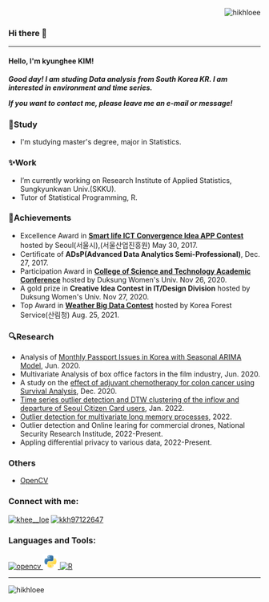 <p align="right"> <img src="https://komarev.com/ghpvc/?username=hikhloee&label=Profile%20views&color=0e75b6&style=flat" alt="hikhloee" /> </p>

<h3 align="left">Hi there 👋</h3>  

* * *

<h4 align="left">Hello, I'm kyunghee KIM!</h4>
<h5 align="left">Good day!  
I am studing Data analysis from South Korea KR. I am interested in environment and time series.  
  
  If you want to contact me, please leave me an e-mail or message!</h5>



<h3 align="left">🎇Study</h3>

- I'm studying master's degree, major in Statistics.



<h3 align="left">✨Work</h3>

- I’m currently working on Research Institute of Applied Statistics, Sungkyunkwan Univ.(SKKU).
- Tutor of Statistical Programming, R.



<h3 align="left">💫Achievements</h3>

- Excellence Award in [**Smart life ICT Convergence Idea APP Contest**](https://github.com/hikhloee/SmartLife_ICT_APP_Contest.git) hosted by Seoul(서울시),(서울산업진흥원) May 30, 2017. 
- Certificate of **ADsP(Advanced Data Analytics Semi-Professional)**, Dec. 27, 2017.
- Participation Award in [**College of Science and Technology Academic Conference**](https://github.com/hikhloee/Multivariate-Analysis-of-box-office-factors-in-the-film-industry.git) hosted by Duksung Women's Univ. Nov 26, 2020. 
- A gold prize in **Creative Idea Contest in IT/Design Division** hosted by Duksung Women's Univ. Nov 27, 2020. 
- Top Award in [**Weather Big Data Contest**](https://github.com/hikhloee/2021-WeatherBigDataContest.git) hosted by Korea Forest Service(산림청) Aug. 25, 2021.


<h3 align="left">🔍Research</h3>

- Analysis of [Monthly Passport Issues in Korea with Seasonal ARIMA Model](https://github.com/hikhloee/Monthly-Passport-Issues.git), Jun. 2020.
- Multivariate Analysis of box office factors in the film industry, Jun. 2020.
- A study on the [effect of adjuvant chemotherapy for colon cancer using Survival Analysis](https://github.com/hikhloee/Survival-Analysis.git), Dec. 2020.
- [Time series outlier detection and DTW clustering of the inflow and departure of Seoul Citizen Card users](https://kiss.kstudy.com/thesis/thesis-view.asp?key=3931997), Jan. 2022.
- [Outlier detection for multivariate long memory processes](http://www.kss.or.kr/jounalDown.php?IDX=4610), 2022.
- Outlier detection and Online learing for commercial drones, National Security Research Institude, 2022-Present.
- Appling differential privacy to various data, 2022-Present. 

<h3 align="left"> Others </h3>

- [OpenCV](https://github.com/hikhloee/OpenCV.git)


<h3 align="left">Connect with me:</h3>
<p align="left">
<a href="https://instagram.com/khee__loe" target="blank"><img align="center" src="https://raw.githubusercontent.com/rahuldkjain/github-profile-readme-generator/master/src/images/icons/Social/instagram.svg" alt="khee__loe" height="30" width="40" /></a>
<a href="https://www.youtube.com/c/kkh97122647" target="blank"><img align="center" src="https://raw.githubusercontent.com/rahuldkjain/github-profile-readme-generator/master/src/images/icons/Social/youtube.svg" alt="kkh97122647" height="30" width="40" /></a>
</p>

<h3 align="left">Languages and Tools:</h3>
<p align="left"> <a href="https://opencv.org/" target="_blank"> <img src="https://www.vectorlogo.zone/logos/opencv/opencv-icon.svg" alt="opencv" width="30" height="30"/> </a> <a href="https://www.python.org" target="_blank"> <img src="https://raw.githubusercontent.com/devicons/devicon/master/icons/python/python-original.svg" alt="python" width="30" height="30"/> <img src="https://user-images.githubusercontent.com/62249557/128039628-9462001a-3725-4cd1-b775-744ba42bbec5.png" alt="R" width="30" height="30"> </a> </p>

* * *

<p><img align="center" src="https://github-readme-stats.vercel.app/api/top-langs?username=hikhloee&show_icons=true&locale=en&layout=compact" alt="hikhloee"  width="400" height="200"/></p>

<!--
**hikhloee/hikhloee** is a ✨ _special_ ✨ repository because its `README.md` (this file) appears on your GitHub profile.

Here are some ideas to get you started:

- 🔭 I’m currently working on ...
- 🌱 I’m currently learning ...
- 👯 I’m looking to collaborate on ...
- 🤔 I’m looking for help with ...
- 💬 Ask me about ...
- 📫 How to reach me: ...
- 😄 Pronouns: ...
- ⚡ Fun fact: ...
-->
